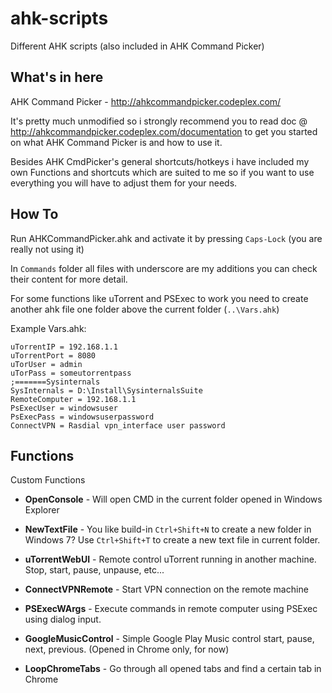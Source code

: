 ahk-scripts
===========

Different AHK scripts (also included in AHK Command Picker) 

What's in here
--------------

AHK Command Picker - http://ahkcommandpicker.codeplex.com/

It's pretty much unmodified so i strongly recommend you to read doc @ http://ahkcommandpicker.codeplex.com/documentation to get you started on what AHK Command Picker is and how to use it.


Besides AHK CmdPicker's general shortcuts/hotkeys i have included my own Functions and shortcuts which are suited to me so if you want to use everything you will have to adjust them for your needs.

How To
------
Run AHKCommandPicker.ahk and activate it by pressing `Caps-Lock` (you are really not using it)

In `Commands` folder all files with underscore are my additions you can check their content for more detail.

For some functions like uTorrent and PSExec to work you need to create another ahk file one folder above the current folder (`..\Vars.ahk`)

Example Vars.ahk:

    uTorrentIP = 192.168.1.1
    uTorrentPort = 8080
    uTorUser = admin
    uTorPass = someutorrentpass
    ;=======Sysinternals
    SysInternals = D:\Install\SysinternalsSuite
    RemoteComputer = 192.168.1.1
    PsExecUser = windowsuser
    PsExecPass = windowsuserpassword
    ConnectVPN = Rasdial vpn_interface user password

Functions
---------
Custom Functions

* **OpenConsole** - 
Will open CMD in the current folder opened in Windows Explorer

* **NewTextFile** - 
You like build-in `Ctrl+Shift+N` to create a new folder in Windows 7? Use `Ctrl+Shift+T` to create a new text file in current folder.

* **uTorrentWebUI** - 
Remote control uTorrent running in another machine. Stop, start, pause, unpause, etc...

* **ConnectVPNRemote** - 
Start VPN connection on the remote machine

* **PSExecWArgs** - Execute commands in remote computer using PSExec using dialog input.

* **GoogleMusicControl** - Simple Google Play Music control start, pause, next, previous. (Opened in Chrome only, for now)

* **LoopChromeTabs** - Go through all opened tabs and find a certain tab in Chrome
